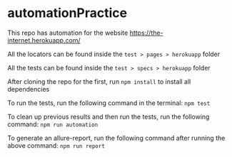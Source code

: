 # automationPractice

This repo has automation for the website https://the-internet.herokuapp.com/ 

All the locators can be found inside the `test > pages > herokuapp` folder

All the tests can be found inside the `test > specs > herokuapp` folder

After cloning the repo for the first, run `npm install` to install all dependencies

To run the tests, run the following command in the terminal: `npm test`

To clean up previous results and then run the tests, run the following command: `npm run automation`

To generate an allure-report, run the following command after running the above command: `npm run report`
